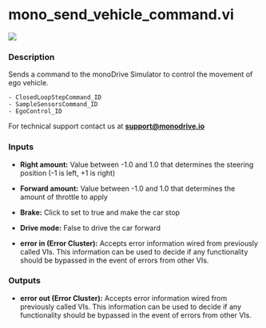 # mono_send_vehicle_command.vi

<p class="img_container">
<img class="lg_img" src="../mono_send_vehicle_command.png"/>
</p>

### Description

Sends a command to the monoDrive Simulator to control the movement of ego vehicle.    

    - ClosedLoopStepCommand_ID
    - SampleSensorsCommand_ID
    - EgoControl_ID



For technical support contact us at <b>support@monodrive.io</b> 

### Inputs

- **Right amount:**  Value between -1.0 and 1.0 that determines the steering
position (-1 is left, +1 is right)
 

- **Forward amount:**  Value between -1.0 and 1.0 that determines the amount of
throttle to apply
 

- **Brake:**  Click to set to true and make the car stop
 

- **Drive mode:**  False to drive the car forward
 

- **error in (Error Cluster):** Accepts error information wired from previously called VIs. This information can be used to decide if any functionality should be bypassed in the event of errors from other VIs. 

### Outputs

- **error out (Error Cluster):** Accepts error information wired from previously called VIs. This information can be used to decide if any functionality should be bypassed in the event of errors from other VIs. 

<p>&nbsp;</p>
